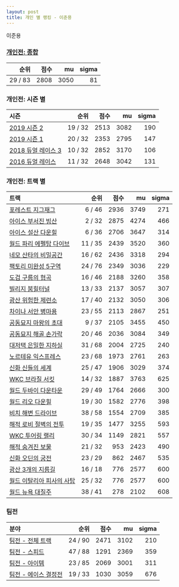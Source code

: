 ```yaml
---
layout: post
title: 개인 별 랭킹 - 이준용
---
```


이준용

### [개인전: 종합](../singles-full)

| 순위 | 점수 | mu | sigma |
|---:|---:|---:|---:|
| 29 / 83 | 2808 | 3050 | 81 |

### 개인전: 시즌 별

| 시즌 | 순위 | 점수 | mu | sigma |
|:---|---:|---:|---:|---:|
| [2019 시즌 2](../s2019_2) | 19 / 32 | 2513 | 3082 | 190 |
| [2019 시즌 1](../s2019_1) | 20 / 32 | 2353 | 2795 | 147 |
| [2018 듀얼 레이스 3](../s2018_1) | 10 / 32 | 2852 | 3170 | 106 |
| [2016 듀얼 레이스](../s2016_1) | 11 / 32 | 2648 | 3042 | 131 |

### 개인전: 트랙 별

| 트랙 | 순위 | 점수 | mu | sigma |
|:---|---:|---:|---:|---:|
| [포레스트 지그재그](../zigzag) | 6 / 46 | 2936 | 3749 | 271 |
| [아이스 부서진 빙산](../boobing) | 2 / 32 | 2875 | 4274 | 466 |
| [아이스 설산 다운힐](../seolsan) | 6 / 36 | 2706 | 3647 | 314 |
| [월드 파리 에펠탑 다이브](../eifel) | 11 / 35 | 2439 | 3520 | 360 |
| [네모 산타의 비밀공간](../santa) | 16 / 62 | 2436 | 3318 | 294 |
| [팩토리 미완성 5구역](../district5) | 24 / 76 | 2349 | 3036 | 229 |
| [도검 구름의 협곡](../hyupgog) | 16 / 46 | 2188 | 3260 | 358 |
| [빌리지 붐힐터널](../boomhill) | 13 / 33 | 2137 | 3057 | 307 |
| [광산 위험한 제련소](../jeryeonso) | 17 / 40 | 2132 | 3050 | 306 |
| [차이나 서안 병마용](../byeongma) | 23 / 55 | 2113 | 2867 | 251 |
| [공동묘지 마왕의 초대](../mawang) | 9 / 37 | 2105 | 3455 | 450 |
| [공동묘지 해골 손가락](../haeson) | 20 / 46 | 2036 | 3084 | 349 |
| [대저택 은밀한 지하실](../jeotaek) | 31 / 68 | 2004 | 2725 | 240 |
| [노르테유 익스프레스](../noex) | 23 / 68 | 1973 | 2761 | 263 |
| [신화 신들의 세계](../shinsegye) | 25 / 47 | 1906 | 3029 | 374 |
| [WKC 브라질 서킷](../brazil) | 14 / 32 | 1887 | 3763 | 625 |
| [월드 두바이 다운타운](../dubai) | 29 / 49 | 1764 | 2666 | 300 |
| [월드 리오 다운힐](../rio) | 19 / 30 | 1582 | 2776 | 398 |
| [비치 해변 드라이브](../haebyun) | 38 / 58 | 1554 | 2709 | 385 |
| [해적 로비 절벽의 전투](../lobby) | 19 / 35 | 1477 | 3255 | 593 |
| [WKC 투어링 랠리](../rally) | 30 / 34 | 1149 | 2821 | 557 |
| [해적 숨겨진 보물](../haesumbo) | 21 / 32 | 953 | 2423 | 490 |
| [신화 오딘의 궁전](../odin) | 23 / 29 | 862 | 2467 | 535 |
| [광산 3개의 지름길](../gwangsamji) | 16 / 18 | 776 | 2577 | 600 |
| [월드 이탈리아 피사의 사탑](../pizza) | 25 / 32 | 776 | 2577 | 600 |
| [월드 뉴욕 대질주](../newyork) | 38 / 41 | 278 | 2102 | 608 |

### 팀전

| 분야 | 순위 | 점수 | mu | sigma |
|:---|---:|---:|---:|---:|
| [팀전 - 전체 트랙](../team-full) | 24 / 90 | 2471 | 3102 | 210 |
| [팀전 - 스피드](../team-speed) | 47 / 88 | 1291 | 2369 | 359 |
| [팀전 - 아이템](../team-item) | 23 / 85 | 2069 | 3001 | 311 |
| [팀전 - 에이스 결정전](../team-ace) | 19 / 33 | 1030 | 3059 | 676 |
